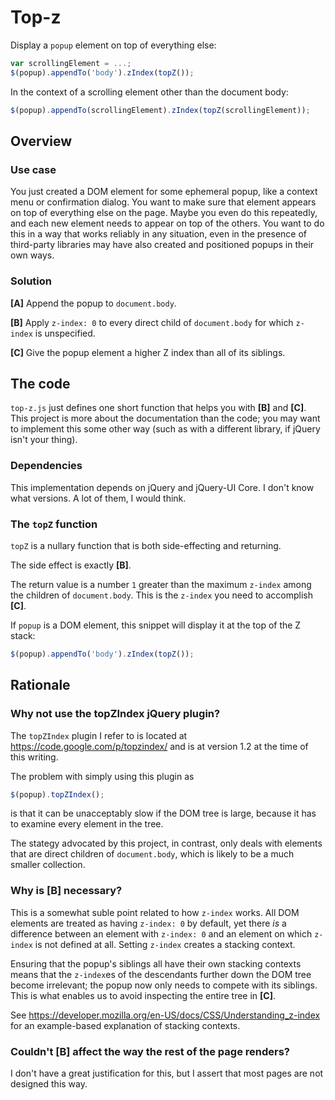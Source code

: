 # Top-z

Display a `popup` element on top of everything else:

```javascript
var scrollingElement = ...;
$(popup).appendTo('body').zIndex(topZ());
```

In the context of a scrolling element other than the document body:

```javascript
$(popup).appendTo(scrollingElement).zIndex(topZ(scrollingElement));
```

## Overview

### Use case

You just created a DOM element for some ephemeral popup, like a context menu or confirmation dialog.
You want to make sure that element appears on top of everything else on the page.
Maybe you even do this repeatedly, and each new element needs to appear on top of the others.
You want to do this in a way that works reliably in any situation, even in the presence of
third-party libraries may have also created and positioned popups in their own ways.

### Solution

**[A]** Append the popup to `document.body`.

**[B]** Apply `z-index: 0` to every direct child of `document.body` for which `z-index` is unspecified.

**[C]** Give the popup element a higher Z index than all of its siblings.

## The code

`top-z.js` just defines one short function that helps you with **[B]** and **[C]**.
This project is more about the documentation than the code; you may want to implement
this some other way (such as with a different library, if jQuery isn't your thing).

### Dependencies

This implementation depends on jQuery and jQuery-UI Core.
I don't know what versions. A lot of them, I would think.

### The `topZ` function

`topZ` is a nullary function that is both side-effecting and returning.

The side effect is exactly **[B]**.

The return value is a number `1` greater than the maximum `z-index` among the
children of `document.body`. This is the `z-index` you need to accomplish **[C]**.

If `popup` is a DOM element, this snippet will display it at the top of the Z stack:

```javascript
$(popup).appendTo('body').zIndex(topZ());
```

## Rationale

### Why not use the topZIndex jQuery plugin?

The `topZIndex` plugin I refer to is located at
https://code.google.com/p/topzindex/
and is at version 1.2 at the time of this writing.

The problem with simply using this plugin as

```javascript
$(popup).topZIndex();
```

is that it can be unacceptably slow if the DOM tree is large,
because it has to examine every element in the tree.

The stategy advocated by this project, in contrast, only deals with elements that are
direct children of `document.body`, which is likely to be a much smaller collection.

### Why is **[B]** necessary?

This is a somewhat suble point related to how `z-index` works.
All DOM elements are treated as having `z-index: 0` by default, yet there *is* a difference
between an element with `z-index: 0` and an element on which `z-index` is not defined at all.
Setting `z-index` creates a stacking context.

Ensuring that the popup's siblings all have their own stacking contexts means that
the `z-index`es of the descendants further down the DOM tree become irrelevant;
the popup now only needs to compete with its siblings.
This is what enables us to avoid inspecting the entire tree in **[C]**.

See https://developer.mozilla.org/en-US/docs/CSS/Understanding_z-index
for an example-based explanation of stacking contexts.

### Couldn't **[B]** affect the way the rest of the page renders?

I don't have a great justification for this, but I assert that most pages are not designed this way.
